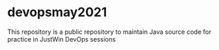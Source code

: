 # devopsmay2021
This repository is a public repository to maintain Java source code for practice in JustWin DevOps sessions 
